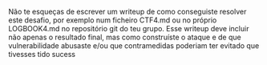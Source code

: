 Não te esqueças de escrever um writeup de como conseguiste resolver este desafio, por exemplo num ficheiro CTF4.md ou no próprio LOGBOOK4.md no repositório git do teu grupo. Esse writeup deve incluir não apenas o resultado final, mas como construíste o ataque e de que vulnerabilidade abusaste e/ou que contramedidas poderiam ter evitado que tivesses tido sucess
